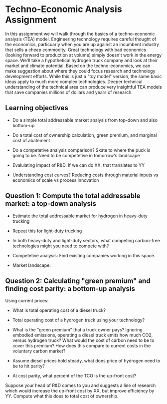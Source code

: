 # Techno-Economic Analysis Assignment
In this assignment we will walk through the basics of a techno-economic analysis (TEA) model. Engineering technology requires careful thought of the economics, particuarly when you are up against an incumbent industry that sells a cheap commodity. 
Great technology with bad economics (looking forward to production at volume) simply doesn't work in the energy space. We'll take a hypothetical hydrogen truck company and look at their market and climate potential.
Based on the techno-economics, we can make suggestion about where they could focus research and technology development efforts. While this is just a "toy model" version, the same basic ideas apply to much more complex technologies.
Deeper technical understanding of the technical area can produce very insightful TEA models that save companies millions of dollars and years of research.

## Learning objectives

- Do a simple total addressable market analysis from top-down and also bottom-up

- Do a total cost of ownership calculation, green premium, and marginal cost of abatement

- Do a competetive analysis comparison? Skate to where the puck is going to be. Need to be competetive in tomorrow's landscape

- Evalulating impact of R&D. If we can do XX, that translates to YY

- Understanding cost curves? Reducing costs through material inputs vs economics of scale vs process innovation

## Question 1: Compute the total addressable market: a top-down analysis

- Estimate the total addressable market for hydrogen in heavy-duty trucking
 
- Repeat this for light-duty trucking

- In both heavy-duty and light-duty sectors, what competing carbon-free technologies might you need to compete with?

- Competetive analysis: Find existing companies working in this space.

- Market landscape:

## Question 2: Calculating "green premium" and finding cost parity: a bottom-up analysis

Using current prices:

- What is total operating cost of a diesel truck?

- Total operating cost of a hydrogen truck using your technology?

- What is the "green premium" that a truck owner pays? Ignoring embodied emissions, operating a diesel truck emits how much CO2, versus hydrogen truck? What would the cost of carbon need to be to cover this premium? How does this compare to current costs in the voluntary carbon market?

- Assume diesel prices hold steady, what does price of hydrogen need to be to hit parity?

- At cost parity, what percent of the TCO is the up-front cost?

Suppose your head of R&D comes to you and suggests a line of research which would increase the up-front cost by XX, but improve efficiency by YY. Compute what this does to total cost of ownership.
